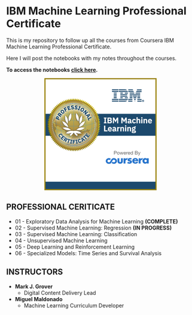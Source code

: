 # IBM Machine Learning Professional Certificate

This is my repository to follow up all the courses from Coursera IBM Machine Learning Professional Certificate.

Here I will post the notebooks with my notes throughout the courses.

**To access the notebooks [click here](https://nbviewer.jupyter.org/github/Raoni-Silva/IBM_MachineLearning/tree/main/).** 

<p align="center">
<img src="Image/Professional_Certificate_-_IBM_Machine_Language.png" width="300" />
</p>

## **PROFESSIONAL CERITICATE**
* 01 - Exploratory Data Analysis for Machine Learning **(COMPLETE)**
* 02 - Supervised Machine Learning: Regression **(IN PROGRESS)**
* 03 - Supervised Machine Learning: Classification
* 04 - Unsupervised Machine Learning
* 05 - Deep Learning and Reinforcement Learning
* 06 - Specialized Models: Time Series and Survival Analysis


## **INSTRUCTORS**
* **Mark J. Grover**
    * Digital Content Delivery Lead
* **Miguel Maldonado**
    * Machine Learning Curriculum Developer


